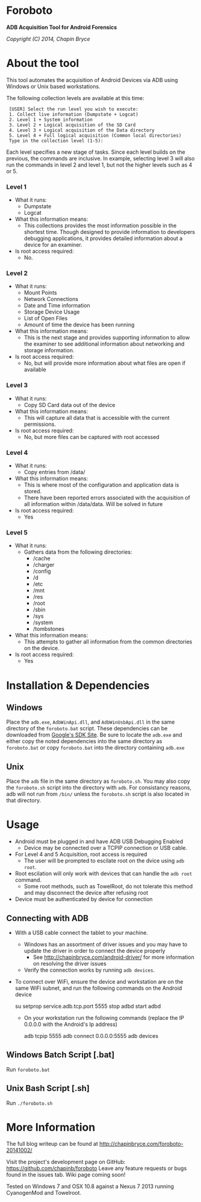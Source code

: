 Foroboto
======

**ADB Acquisition Tool for Android Forensics**

*Copyright (C) 2014, Chapin Bryce*

# About the tool

This tool automates the acquisition of Android Devices via ADB using Windows or Unix based workstations. 

The following collection levels are available at this time:


     [USER] Select the run level you wish to execute:
     1. Collect live information (Dumpstate + Logcat)
     2. Level 1 + System information
     3. Level 2 + Logical acquisition of the SD Card
     4. Level 3 + Logical acquisition of the Data directory
     5. Level 4 + Full logical acquisition (Common local directories)
     Type in the collection level (1-5):


Each level specifies a new stage of tasks. Since each level builds on the previous, the commands are inclusive. In example, selecting level 3 will also run the commands in level 2 and level 1, but not the higher levels such as 4 or 5. 

### Level 1

- What it runs:
  - Dumpstate
  - Logcat
- What this information means:
  - This collections provides the most information possible in the shortest time. Though designed to provide information to developers debugging applications, it provides detailed information about a device for an examiner.
- Is root access required:
  - No.
 
### Level 2

- What it runs:
  - Mount Points
  - Network Connections
  - Date and Time information
  - Storage Device Usage
  - List of Open Files
  - Amount of time the device has been running
- What this information means:
  - This is the next stage and provides supporting information to allow the examiner to see additional information about networking and storage information.
- Is root access required:
  - No, but will provide more information about what files are open if available
  
### Level 3

- What it runs:
  - Copy SD Card data out of the device
- What this information means:
  - This will capture all data that is accessible with the current permissions.  
- Is root access required:
  - No, but more files can be captured with root accessed

### Level 4

- What it runs:
  - Copy entries from /data/
- What this information means:
  - This is where most of the configuration and application data is stored. 
  - There have been reported errors associated with the acquisition of all information within /data/data. Will be solved in future
- Is root access required:
  - Yes

### Level 5

- What it runs:
  - Gathers data from the following directories:
    - /cache
	- /charger
	- /config
	- /d
	- /etc
	- /mnt
	- /res
	- /root
	- /sbin
	- /sys
	- /system
	- /tombstones
- What this information means:
  - This attempts to gather all information from the common directories on the device. 
- Is root access required:
  - Yes

# Installation & Dependencies

## Windows

Place the `adb.exe`, `AdbWinApi.dll`, and `AdbWinUsbApi.dll` in the same directory of the `foroboto.bat` script. These dependencies can be downloaded from [Google's SDK Site](http://developer.android.com/sdk/index.html). Be sure to locate the `adb.exe` and either copy the noted dependencies into the same directory as `foroboto.bat` or copy `foroboto.bat` into the directory containing `adb.exe` 

## Unix

Place the `adb` file in the same directory as `foroboto.sh`. You may also copy the `foroboto.sh` script into the directory with `adb`. For consistancy reasons, adb will not run from `/bin/` unless the `foroboto.sh` script is also located in that directory.

# Usage

* Android must be plugged in and have ADB USB Debugging Enabled
  * Device may be connected over a TCPIP connection or USB cable.
* For Level 4 and 5 Acquisition, root access is required
  * The user will be prompted to escilate root on the dvice using `adb root`.
* Root escilation will only work with devices that can handle the `adb root` command.
  * Some root methods, such as TowelRoot, do not tolerate this method and may disconnect the device after refusing root
* Device must be authenticated by device for connection

## Connecting with ADB

* With a USB cable connect the tablet to your machine.
  * Windows has an assortment of driver issues and you may have to update the driver in order to connect the device properly
    * See http://chapinbryce.com/android-driver/ for more information on resolving the driver issues
  * Verify the connection works by running `adb devices`.
* To connect over WiFi, ensure the device and workstation are on the same WiFi subnet, and run the following commands on the Android device
    
	su
	setprop service.adb.tcp.port 5555
	stop adbd
	start adbd
	
  * On your workstation run the following commands (replace the IP 0.0.0.0 with the Android's Ip address)
	
	adb tcpip 5555
	adb connect 0.0.0.0:5555
	adb devices

## Windows Batch Script [.bat]

Run `foroboto.bat` 

## Unix Bash Script [.sh]

Run `./foroboto.sh` 

# More Information

The full blog writeup can be found at http://chapinbryce.com/foroboto-20141002/

Visit the project's development page on GitHub: https://github.com/chapinb/foroboto
Leave any feature requests or bugs found in the issues tab.
Wiki page coming soon!

Tested on Windows 7 and OSX 10.8 against a Nexus 7 2013 running CyanogenMod and Towelroot.

